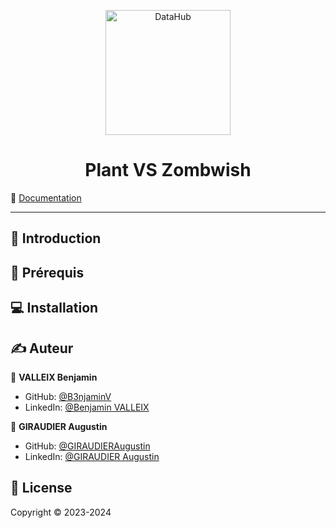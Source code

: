 <p align="center">
<img alt="DataHub" src="https://i.goopics.net/izkikh.png" height="200px" />
</p>
<h1 align="center"> Plant VS Zombwish</h1>

📰 [Documentation](https://github.com/B3njaminV/unity-tower-defense/wiki)

---

## 📣 Introduction

## 📍 Prérequis

## ‍💻 Installation

## ✍️ Auteur

👤 **VALLEIX Benjamin**

* GitHub: [@B3njaminV](https://github.com/B3njaminV)
* LinkedIn: [@Benjamin VALLEIX](https://www.linkedin.com/in/benjamin-valleix-27115719a)

👤 **GIRAUDIER Augustin**

* GitHub: [@GIRAUDIERAugustin](https://github.com/AugustinGiraudier)
* LinkedIn: [@GIRAUDIER Augustin](https://fr.linkedin.com/in/augustin-giraudier)


## 📝 License

Copyright © 2023-2024
